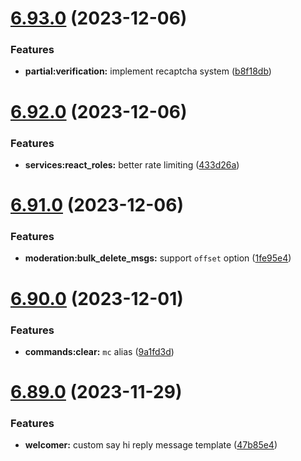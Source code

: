 # [6.93.0](https://github.com/onesoft-sudo/sudobot/compare/v6.92.0...v6.93.0) (2023-12-06)


### Features

* **partial:verification:** implement recaptcha system ([b8f18db](https://github.com/onesoft-sudo/sudobot/commit/b8f18dbefb3a485af16a59d4616c7d2a0e418c61))



# [6.92.0](https://github.com/onesoft-sudo/sudobot/compare/v6.91.0...v6.92.0) (2023-12-06)


### Features

* **services:react_roles:** better rate limiting ([433d26a](https://github.com/onesoft-sudo/sudobot/commit/433d26a00f6b411911977323c553b5ca221bb879))



# [6.91.0](https://github.com/onesoft-sudo/sudobot/compare/v6.90.0...v6.91.0) (2023-12-06)


### Features

* **moderation:bulk_delete_msgs:** support `offset` option ([1fe95e4](https://github.com/onesoft-sudo/sudobot/commit/1fe95e4ddabe5df8799bdf4726e3eb9a6c7c3a79))



# [6.90.0](https://github.com/onesoft-sudo/sudobot/compare/v6.89.0...v6.90.0) (2023-12-01)


### Features

* **commands:clear:** `mc` alias ([9a1fd3d](https://github.com/onesoft-sudo/sudobot/commit/9a1fd3d00f2a0e5f8cb279d6429d007ab66c94a6))



# [6.89.0](https://github.com/onesoft-sudo/sudobot/compare/v6.88.2...v6.89.0) (2023-11-29)


### Features

* **welcomer:** custom say hi reply message template ([47b85e4](https://github.com/onesoft-sudo/sudobot/commit/47b85e4d61067182f974fd4950c1e93b8e487b5d))



